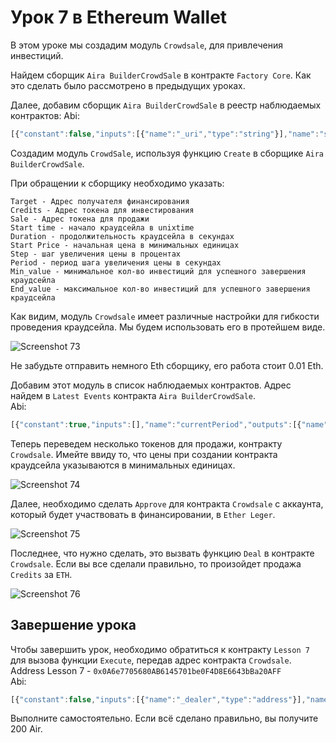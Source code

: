 # Урок 7 в Ethereum Wallet

В этом уроке мы создадим модуль `Crowdsale`, для привлечения инвестиций.

Найдем сборщик `Aira BuilderCrowdSale` в контракте `Factory Core`. Как это сделать было рассмотрено в предыдущих уроках.

Далее, добавим сборщик `Aira BuilderCrowdSale` в реестр наблюдаемых контрактов:
Abi:
```js
[{"constant":false,"inputs":[{"name":"_uri","type":"string"}],"name":"setSecurityCheck","outputs":[],"payable":false,"type":"function"},{"constant":false,"inputs":[{"name":"_beneficiary","type":"address"}],"name":"setBeneficiary","outputs":[],"payable":false,"type":"function"},{"constant":true,"inputs":[],"name":"beneficiary","outputs":[{"name":"","type":"address"}],"payable":false,"type":"function"},{"constant":false,"inputs":[],"name":"kill","outputs":[],"payable":false,"type":"function"},{"constant":false,"inputs":[{"name":"_buildingCostWei","type":"uint256"}],"name":"setCost","outputs":[],"payable":false,"type":"function"},{"constant":false,"inputs":[{"name":"_owner","type":"address"}],"name":"delegate","outputs":[],"payable":false,"type":"function"},{"constant":true,"inputs":[],"name":"buildingCostWei","outputs":[{"name":"","type":"uint256"}],"payable":false,"type":"function"},{"constant":true,"inputs":[],"name":"owner","outputs":[{"name":"","type":"address"}],"payable":false,"type":"function"},{"constant":true,"inputs":[],"name":"getLastContract","outputs":[{"name":"","type":"address"}],"payable":false,"type":"function"},{"constant":false,"inputs":[{"name":"_target","type":"address"},{"name":"_credits","type":"address"},{"name":"_sale","type":"address"},{"name":"_start_time_sec","type":"uint256"},{"name":"_duration_sec","type":"uint256"},{"name":"_start_price","type":"uint256"},{"name":"_step","type":"uint256"},{"name":"_period_sec","type":"uint256"},{"name":"_min_value","type":"uint256"},{"name":"_end_value","type":"uint256"},{"name":"_client","type":"address"}],"name":"create","outputs":[{"name":"","type":"address"}],"payable":true,"type":"function"},{"constant":true,"inputs":[{"name":"","type":"address"},{"name":"","type":"uint256"}],"name":"getContractsOf","outputs":[{"name":"","type":"address"}],"payable":false,"type":"function"},{"constant":true,"inputs":[],"name":"securityCheckURI","outputs":[{"name":"","type":"string"}],"payable":false,"type":"function"},{"anonymous":false,"inputs":[{"indexed":true,"name":"client","type":"address"},{"indexed":true,"name":"instance","type":"address"}],"name":"Builded","type":"event"}]
```

Создадим модуль `CrowdSale`, используя функцию `Create` в сборщике `Aira BuilderCrowdSale`.

При обращении к сборщику необходимо указать:

    Target - Адрес получателя финансирования
    Credits - Адрес токена для инвестирования
    Sale - Адрес токена для продажи
    Start time - начало краудсейла в unixtime
    Duration - продолжительность краудсейла в секундах
    Start Price - начальная цена в минимальных единицах
    Step - шаг увеличения цены в процентах
    Period - период шага увеличения цены в секундах
    Min_value - минимальное кол-во инвестиций для успешного завершения краудсейла
    End_value - максимальное кол-во инвестиций для успешного завершения краудсейла

Как видим, модуль `Crowdsale` имеет различные настройки для гибкости проведения краудсейла. Мы будем использовать его в протейшем виде.

![Screenshot 73](/img/Screenshot_73.png)

Не забудьте отправить немного Eth сборщику, его работа стоит 0.01 Eth.

Добавим этот модуль в список наблюдаемых контрактов. Адрес найдем в `Latest Events` контракта `Aira BuilderCrowdSale`.  
Abi:
```js
[{"constant":true,"inputs":[],"name":"currentPeriod","outputs":[{"name":"","type":"uint256"}],"payable":false,"type":"function"},{"constant":true,"inputs":[],"name":"end_time","outputs":[{"name":"","type":"uint256"}],"payable":false,"type":"function"},{"constant":true,"inputs":[],"name":"endValue","outputs":[{"name":"","type":"uint256"}],"payable":false,"type":"function"},{"constant":true,"inputs":[],"name":"is_alive","outputs":[{"name":"","type":"bool"}],"payable":false,"type":"function"},{"constant":true,"inputs":[{"name":"","type":"address"}],"name":"creditsOf","outputs":[{"name":"","type":"uint256"}],"payable":false,"type":"function"},{"constant":true,"inputs":[],"name":"credits","outputs":[{"name":"","type":"address"}],"payable":false,"type":"function"},{"constant":true,"inputs":[],"name":"is_fail","outputs":[{"name":"","type":"bool"}],"payable":false,"type":"function"},{"constant":false,"inputs":[],"name":"deal","outputs":[],"payable":false,"type":"function"},{"constant":false,"inputs":[],"name":"refund","outputs":[],"payable":false,"type":"function"},{"constant":false,"inputs":[{"name":"_owner","type":"address"}],"name":"delegate","outputs":[],"payable":false,"type":"function"},{"constant":true,"inputs":[],"name":"sale","outputs":[{"name":"","type":"address"}],"payable":false,"type":"function"},{"constant":true,"inputs":[],"name":"start_time","outputs":[{"name":"","type":"uint256"}],"payable":false,"type":"function"},{"constant":true,"inputs":[],"name":"priceStep","outputs":[{"name":"","type":"uint256"}],"payable":false,"type":"function"},{"constant":true,"inputs":[],"name":"owner","outputs":[{"name":"","type":"address"}],"payable":false,"type":"function"},{"constant":true,"inputs":[],"name":"minValue","outputs":[{"name":"","type":"uint256"}],"payable":false,"type":"function"},{"constant":true,"inputs":[],"name":"currentPrice","outputs":[{"name":"","type":"uint256"}],"payable":false,"type":"function"},{"constant":true,"inputs":[],"name":"stepPeriod","outputs":[{"name":"","type":"uint256"}],"payable":false,"type":"function"},{"constant":true,"inputs":[],"name":"target","outputs":[{"name":"","type":"address"}],"payable":false,"type":"function"},{"inputs":[{"name":"_target","type":"address"},{"name":"_credits","type":"address"},{"name":"_sale","type":"address"},{"name":"_start_time_sec","type":"uint256"},{"name":"_duration_sec","type":"uint256"},{"name":"_start_price","type":"uint256"},{"name":"_step","type":"uint256"},{"name":"_period_sec","type":"uint256"},{"name":"_min_value","type":"uint256"},{"name":"_end_value","type":"uint256"}],"type":"constructor"},{"anonymous":false,"inputs":[],"name":"Failed","type":"event"},{"anonymous":false,"inputs":[],"name":"Start","type":"event"},{"anonymous":false,"inputs":[],"name":"Finish","type":"event"}]
```

Теперь переведем несколько токенов для продажи, контракту `Crowdsale`. Имейте ввиду то, что цены при создании контракта краудсейла указываются в минимальных единицах.

![Screenshot 74](/img/Screenshot_74.png)

Далее, необходимо сделать `Approve` для контракта `Crowdsale` с аккаунта, который будет участвовать в финансировании, в `Ether Leger`.

![Screenshot 75](/img/Screenshot_75.png)

Последнее, что нужно сделать, это вызвать функцию `Deal` в контракте `Crowdsale`. Если вы все сделали правильно, то произойдет продажа `Credits` за `ETH`.

![Screenshot 76](/img/Screenshot_76.png)

## Завершение урока

Чтобы завершить урок, необходимо обратиться к контракту `Lesson 7` для вызова функции `Execute`, передав адрес контракта `Crowdsale`.
Address Lesson 7 - `0x0A6e7705680AB6145701be0F4D8E6643bBa20AFF`  
Abi:
```js
[{"constant":false,"inputs":[{"name":"_dealer","type":"address"}],"name":"setDealer","outputs":[],"payable":false,"type":"function"},{"constant":true,"inputs":[],"name":"reward","outputs":[{"name":"","type":"uint256"}],"payable":false,"type":"function"},{"constant":false,"inputs":[{"name":"_reward","type":"uint256"}],"name":"setReward","outputs":[],"payable":false,"type":"function"},{"constant":false,"inputs":[{"name":"_crowdSale","type":"address"}],"name":"execute","outputs":[],"payable":false,"type":"function"},{"constant":false,"inputs":[{"name":"_owner","type":"address"}],"name":"delegate","outputs":[],"payable":false,"type":"function"},{"constant":true,"inputs":[],"name":"owner","outputs":[{"name":"","type":"address"}],"payable":false,"type":"function"},{"constant":true,"inputs":[{"name":"","type":"address"}],"name":"isPassed","outputs":[{"name":"","type":"bool"}],"payable":false,"type":"function"},{"constant":true,"inputs":[],"name":"dealer","outputs":[{"name":"","type":"address"}],"payable":false,"type":"function"},{"inputs":[{"name":"_dealer","type":"address"},{"name":"_reward","type":"uint256"}],"type":"constructor"}]
```  
Выполните самостоятельно. Если всё сделано правильно, вы получите 200 Air.
